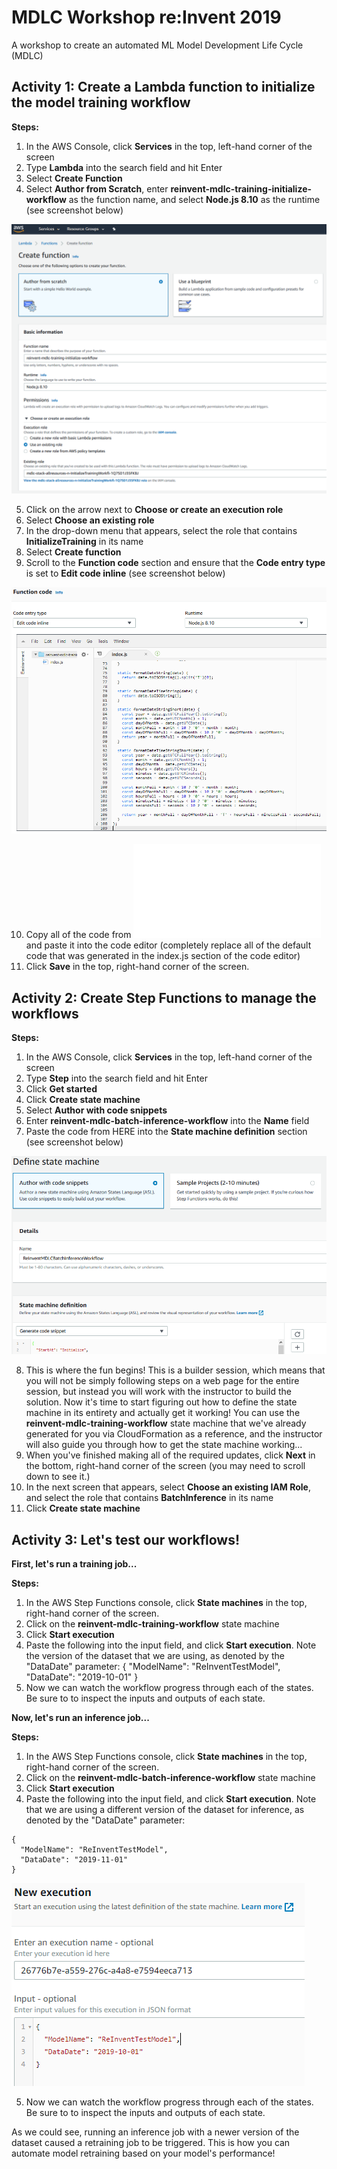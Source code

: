 # MDLC Workshop re:Invent 2019
A workshop to create an automated ML Model Development Life Cycle (MDLC) 

## Activity 1: Create a Lambda function to initialize the model training workflow

**Steps:**

1. In the AWS Console, click **Services** in the top, left-hand corner of the screen
2. Type **Lambda** into the search field and hit Enter
3. Select **Create Function**
4. Select **Author from Scratch**, enter **reinvent-mdlc-training-initialize-workflow** as the function name, and select **Node.js 8.10** as the runtime (see screenshot below)

![Create Function](/images/create_function_training_iam.png)

5. Click on the arrow next to **Choose or create an execution role**
6. Select **Choose an existing role**
7. In the drop-down menu that appears, select the role that contains **InitializeTraining** in its name
8. Select **Create function**
9. Scroll to the **Function code** section and ensure that the **Code entry type** is set to **Edit code inline** (see screenshot below)

![Function Code](/images/function_code_training.png)

10. Copy all of the code from ![here](/code/reinvent-mdlc-training-initialize-workflow.js) and paste it into the code editor (completely replace all of the default code that was generated in the index.js section of the code editor)
11. Click **Save**  in the top, right-hand corner of the screen.


## Activity 2: Create Step Functions to manage the workflows

**Steps:**

1. In the AWS Console, click **Services** in the top, left-hand corner of the screen
2. Type **Step** into the search field and hit Enter
3. Click **Get started**
4. Click **Create state machine**
5. Select **Author with code snippets**
6. Enter **reinvent-mdlc-batch-inference-workflow** into the **Name** field
7. Paste the code from HERE into the **State machine definition** section (see screenshot below)

![Create State Machine](/images/create_state_machine.png)

8. This is where the fun begins! This is a builder session, which means that you will not be simply following steps on a web page for the entire session, but instead you will work with the instructor to build the solution. Now it's time to start figuring out how to define the state machine in its entirety and actually get it working! 
You can use the **reinvent-mdlc-training-workflow** state machine that we've already generated for you via CloudFormation as a reference, and the instructor will also guide you through how to get the state machine working...
9. When you've finished making all of the required updates, click **Next** in the bottom, right-hand corner of the screen (you may need to scroll down to see it.)
10. In the next screen that appears, select **Choose an existing IAM Role**, and select the role that contains **BatchInference** in its name
11. Click **Create state machine**


## Activity 3: Let's test our workflows!

**First, let's run a training job...**

**Steps:**

1. In the AWS Step Functions console, click **State machines** in the top, right-hand corner of the screen.
2. Click on the **reinvent-mdlc-training-workflow** state machine 
3. Click **Start execution**
4. Paste the following into the input field, and click **Start execution**. Note the version of the dataset that we are using, as denoted by the "DataDate" parameter:
{
  "ModelName": "ReInventTestModel",
  "DataDate": "2019-10-01"
}
5. Now we can watch the workflow progress through each of the states. Be sure to to inspect the inputs and outputs of each state.


**Now, let's run an inference job...**

**Steps:**

1. In the AWS Step Functions console, click **State machines** in the top, right-hand corner of the screen.
2. Click on the **reinvent-mdlc-batch-inference-workflow** state machine 
3. Click **Start execution**
4. Paste the following into the input field, and click **Start execution**.  Note that we are using a different version of the dataset for inference, as denoted by the "DataDate" parameter:
```
{
  "ModelName": "ReInventTestModel",
  "DataDate": "2019-11-01"
}
```

![New Execution](/images/new_execution.png)

5. Now we can watch the workflow progress through each of the states. Be sure to to inspect the inputs and outputs of each state.

As we could see, running an inference job with a newer version of the dataset caused a retraining job to be triggered. This is how you can automate model retraining based on your model's performance!
